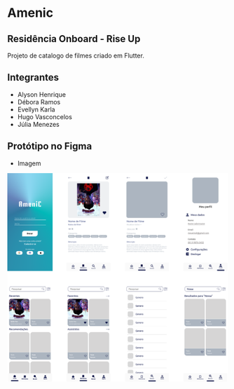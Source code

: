 # Amenic
## Residência Onboard - Rise Up

  Projeto de catalogo de filmes criado em Flutter. 

## Integrantes

- Alyson Henrique
- Débora Ramos
- Evellyn Karla
- Hugo Vasconcelos
- Júlia Menezes

## Protótipo no Figma

- Imagem

![Imagem do protótipo figma](assets/images/Frame86.png)


